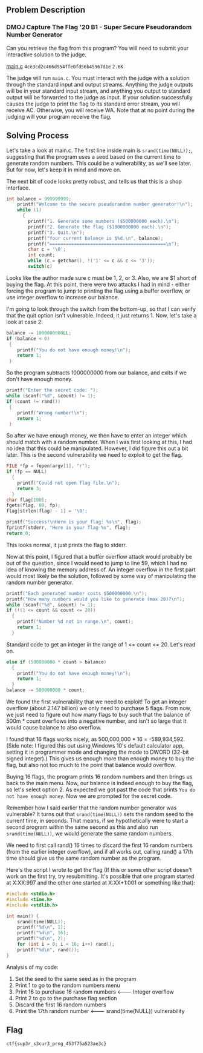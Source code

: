 ## Problem Description
### DMOJ Capture The Flag '20 B1 - Super Secure Pseudorandom Number Generator
Can you retrieve the flag from this program? You will need to submit your interactive solution to the judge.

[main.c](https://static.dmoj.ca/data/ctf/ectf20/4ce3cd2c466d954ffe0fd56b45967d1e-main.c) `4ce3cd2c466d954ffe0fd56b45967d1e` `2.6K`

The judge will run `main.c`. You must interact with the judge with a solution through the standard input and output streams. Anything the judge outputs will be in your standard input stream, and anything you output to standard output will be forwarded to the judge as input. If your solution successfully causes the judge to print the flag to its standard error stream, you will receive AC. Otherwise, you will receive WA. Note that at no point during the judging will your program receive the flag.

## Solving Process
Let's take a look at main.c. The first line inside main is `srand(time(NULL));`, suggesting that the program uses a seed based on the current time to generate random numbers. This could be a vulnerability, as we'll see later. But for now, let's keep it in mind and move on.

The next bit of code looks pretty robust, and tells us that this is a shop interface.
```c
int balance = 999999999;
    printf("Welcome to the secure pseudorandom number generator!\n");
    while (1)
      {
        printf("1. Generate some numbers ($500000000 each).\n");
        printf("2. Generate the flag ($1000000000 each).\n");
        printf("3. Quit.\n");
        printf("Your current balance is $%d.\n", balance);
        printf("===========================================\n");
        char c = '\0';
        int count;
        while (c = getchar(), !('1' <= c && c <= '3'));
        switch(c)
```

Looks like the author made sure c must be 1, 2, or 3. Also, we are $1 short of buying the flag. At this point, there were two attacks I had in mind - either forcing the program to jump to printing the flag using a buffer overflow, or use integer overflow to increase our balance.

I'm going to look through the switch from the bottom-up, so that I can verify that the quit option isn't vulnerable. Indeed, it just returns 1. Now, let's take a look at case 2:
```c
balance -= 1000000000LL;
if (balance < 0)
 {
    printf("You do not have enough money!\n");
    return 1;
 }
```
So the program subtracts 1000000000 from our balance, and exits if we don't have enough money.
```c
printf("Enter the secret code: ");
while (scanf("%d", &count) != 1);
if (count != rand())
 {
    printf("Wrong number!\n");
    return 1;
 }
```
So after we have enough money, we then have to enter an integer which should match with a random number. When I was first looking at this, I had no idea that this could be manipulated. However, I did figure this out a bit later. This is the second vulnerability we need to exploit to get the flag.
```c
FILE *fp = fopen(argv[1], "r");
if (fp == NULL)
  {
    printf("Could not open flag file.\n");
    return 3;
  }
char flag[100];
fgets(flag, 80, fp);
flag[strlen(flag) - 1] = '\0';

printf("Success!\nHere is your flag: %s\n", flag);
fprintf(stderr, "Here is your flag %s", flag);
return 0;
```
This looks normal, it just prints the flag to stderr.

Now at this point, I figured that a buffer overflow attack would probably be out of the question, since I would need to jump to line 59, which I had no idea of knowing the memory address of. An integer overflow in the first part would most likely be the solution, followed by some way of manipulating the random number generator.

```c
printf("Each generated number costs $500000000.\n");
printf("How many numbers would you like to generate (max 20)?\n");
while (scanf("%d", &count) != 1);
if (!(1 <= count && count <= 20))
  {
    printf("Number %d not in range.\n", count);
    return 1;
  }
```
Standard code to get an integer in the range of 1 <= count <= 20. Let's read on.

```c
else if (500000000 * count > balance)
  {
    printf("You do not have enough money!\n");
    return 1;
  }
balance -= 500000000 * count;
```

We found the first vulnerability that we need to exploit!
To get an integer overflow (about 2.147 billion) we only need to purchase 5 flags. From now, we just need to figure out how many flags to buy such that the balance of 500m * count overflows into a negative number, and isn't so large that it would cause balance to also overflow. 

I found that 16 flags works nicely, as 500,000,000 * 16 = -589,934,592. (Side note: I figured this out using Windows 10's default calculator app, setting it in programmer mode and changing the mode to DWORD (32-bit signed integer).) This gives us enough more than enough money to buy the flag, but also not too much to the point that balance would overflow.

Buying 16 flags, the program prints 16 random numbers and then brings us back to the main menu. Now, our balance is indeed enough to buy the flag, so let's select option 2. As expected we got past the code that prints `You do not have enough money`. Now we are prompted for the secret code.

Remember how I said earlier that the random number generator was vulnerable? It turns out that `srand(time(NULL))` sets the random seed to the current time, in seconds. That means, if we hypothetically were to start a second program within the same second as this and also run `srand(time(NULL))`, we would generate the same random numbers.

We need to first call rand() 16 times to discard the first 16 random numbers (from the earlier integer overflow), and if all works out, calling rand() a 17th time should give us the same random number as the program.

Here's the script I wrote to get the flag (If this or some other script doesn't work on the first try, try resubmitting. It's possible that one program started at X:XX:997 and the other one started at X:XX+1:001 or something like that):

```c
#include <stdio.h>
#include <time.h>
#include <stdlib.h>

int main() {
    srand(time(NULL));
    printf("%d\n", 1);
    printf("%d\n", 16);
    printf("%d\n", 2);
    for (int i = 0; i < 16; i++) rand();
    printf("%d\n", rand());
}
```

Analysis of my code:
1. Set the seed to the same seed as in the program
2. Print 1 to go to the random numbers menu
3. Print 16 to purchase 16 random numbers <--- Integer overflow
4. Print 2 to go to the purchase flag section
5. Discard the first 16 random numbers
6. Print the 17th random number <--- srand(time(NULL)) vulnerability

## Flag
`ctf{sup3r_s3cur3_prng_453f75a523ae3c}`
